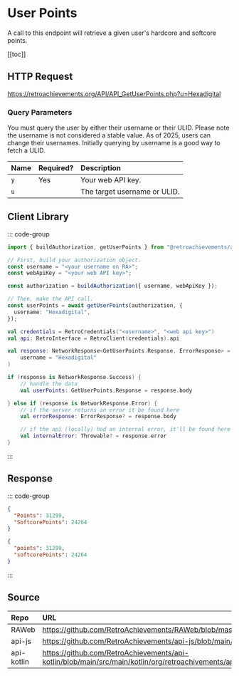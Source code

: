 <script setup>
import SampleRequest from '../components/SampleRequest.vue';
</script>

# User Points

A call to this endpoint will retrieve a given user's hardcore and softcore points.

[[toc]]

## HTTP Request

<SampleRequest httpVerb="GET">https://retroachievements.org/API/API_GetUserPoints.php?u=Hexadigital</SampleRequest>

### Query Parameters

You must query the user by either their username or their ULID. Please note the username is not considered a stable value. As of 2025, users can change their usernames. Initially querying by username is a good way to fetch a ULID.

| Name | Required? | Description                  |
| :--- | :-------- | :--------------------------- |
| `y`  | Yes       | Your web API key.            |
| `u`  |           | The target username or ULID. |

## Client Library

::: code-group

```ts [NodeJS]
import { buildAuthorization, getUserPoints } from "@retroachievements/api";

// First, build your authorization object.
const username = "<your username on RA>";
const webApiKey = "<your web API key>";

const authorization = buildAuthorization({ username, webApiKey });

// Then, make the API call.
const userPoints = await getUserPoints(authorization, {
  username: "Hexadigital",
});
```

```kotlin [Kotlin]
val credentials = RetroCredentials("<username>", "<web api key>")
val api: RetroInterface = RetroClient(credentials).api

val response: NetworkResponse<GetUserPoints.Response, ErrorResponse> = api.getUserPoints(
    username = "Hexadigital"
)

if (response is NetworkResponse.Success) {
    // handle the data
    val userPoints: GetUserPoints.Response = response.body

} else if (response is NetworkResponse.Error) {
    // if the server returns an error it be found here
    val errorResponse: ErrorResponse? = response.body

    // if the api (locally) had an internal error, it'll be found here
    val internalError: Throwable? = response.error
}
```

:::

## Response

::: code-group

```json [HTTP Response]
{
  "Points": 31299,
  "SoftcorePoints": 24264
}
```

```json [NodeJS]
{
  "points": 31299,
  "softcorePoints": 24264
}
```

:::

## Source

| Repo       | URL                                                                                                                  |
| :--------- | :------------------------------------------------------------------------------------------------------------------- |
| RAWeb      | https://github.com/RetroAchievements/RAWeb/blob/master/public/API/API_GetUserPoints.php                              |
| api-js     | https://github.com/RetroAchievements/api-js/blob/main/src/user/getUserPoints.ts                                      |
| api-kotlin | https://github.com/RetroAchievements/api-kotlin/blob/main/src/main/kotlin/org/retroachivements/api/RetroInterface.kt |

